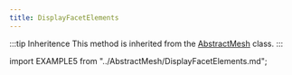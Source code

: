 ```yaml
---
title: DisplayFacetElements
---
```


:::tip Inheritence
This method is inherited from the [AbstractMesh](../AbstractMesh/AbstractMesh_.md) class.
:::

import EXAMPLE5 from "../AbstractMesh/DisplayFacetElements.md";

<EXAMPLE5 />

